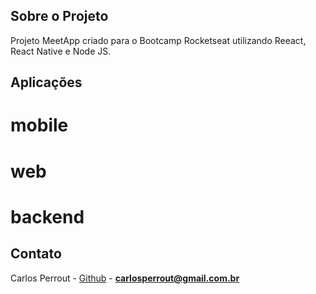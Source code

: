 
## Sobre o Projeto

Projeto MeetApp criado para o Bootcamp Rocketseat utilizando Reeact, React Native e Node JS.

## Aplicações

# mobile
# web
# backend

## Contato

Carlos Perrout - [Github](https://github.com/caxandre) - **carlosperrout@gmail.com.br**
